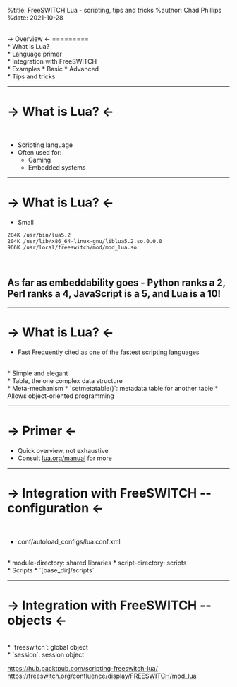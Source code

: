 %title: FreeSWITCH Lua - scripting, tips and tricks
%author: Chad Phillips
%date: 2021-10-28


<br>
-> Overview <-
=========

<br>
* What is Lua?
<br>
* Language primer
<br>
* Integration with FreeSWITCH
<br>
* Examples
  * Basic
  * Advanced
<br>
* Tips and tricks

----

-> What is Lua? <-
=========
<br>

* Scripting language
* Often used for:
  * Gaming
  * Embedded systems

----

-> What is Lua? <-
=========
* Small


```
204K /usr/bin/lua5.2
204K /usr/lib/x86_64-linux-gnu/liblua5.2.so.0.0.0
966K /usr/local/freeswitch/mod/mod_lua.so
```
<br>

## As far as embeddability goes - Python ranks a 2, Perl ranks a 4, JavaScript is a 5, and Lua is a 10!

----

-> What is Lua? <-
=========
* Fast
  Frequently cited as one of the fastest scripting languages
<br>
* Simple and elegant
<br>
  * Table, the one complex data structure
<br>
  * Meta-mechanism
    * `setmetatable()`: metadata table for another table
    * Allows object-oriented programming

----

-> Primer <-
=========

* Quick overview, not exhaustive
* Consult [lua.org/manual](https://www.lua.org/manual/) for more

----

->  Integration with FreeSWITCH -- configuration <-
=========

<br>

* conf/autoload_configs/lua.conf.xml
<br>
  * module-directory: shared libraries
  * script-directory: scripts
<br>
* Scripts
  * `[base_dir]/scripts`

----

->  Integration with FreeSWITCH -- objects <-
=========

<br>
* `freeswitch`: global object
<br>
* `session`: session object

https://hub.packtpub.com/scripting-freeswitch-lua/
https://freeswitch.org/confluence/display/FREESWITCH/mod_lua
